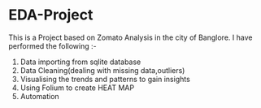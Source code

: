 # EDA-Project
This is a Project based on Zomato Analysis in the city of Banglore.
I have performed the following :-
1. Data importing from sqlite database
2. Data Cleaning(dealing with missing data,outliers)
3. Visualising the trends and patterns to gain insights
4. Using Folium to create HEAT MAP
5. Automation 
